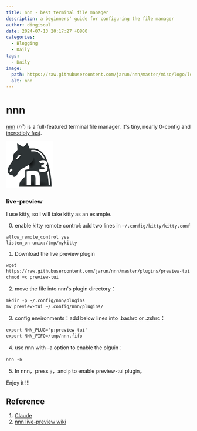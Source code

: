 ```yaml
---
title: nnn - best terminal file manager
description: a beginners' guide for configuring the file manager
author: dingisoul
date: 2024-07-13 20:17:27 +0800
categories:
  - Blogging
  - Daily
tags:
  - Daily
image:
  path: https://raw.githubusercontent.com/jarun/nnn/master/misc/logo/logo.svg
  alt: nnn
---
```


# nnn

[nnn](https://github.com/jarun/nnn/) (_n³_) is a full-featured terminal file manager. It's tiny, nearly 0-config and [incredibly fast](https://github.com/jarun/nnn/wiki/Performance).

![nnn](https://github.com/jarun/nnn/blob/master/misc/logo/logo-128x128.png)

### live-preview

I use kitty, so I will take kitty as an example.

0. enable kitty remote control: add two lines in `~/.config/kitty/kitty.conf`
```shell
allow_remote_control yes
listen_on unix:/tmp/mykitty
```
1. Download the live preview plugin 
```shell
wget https://raw.githubusercontent.com/jarun/nnn/master/plugins/preview-tui
chmod +x preview-tui
```

2. move the file into nnn's plugin directory：

```shell
mkdir -p ~/.config/nnn/plugins
mv preview-tui ~/.config/nnn/plugins/
```


3. config environments：add below lines into .bashrc or .zshrc：

```shell
export NNN_PLUG='p:preview-tui'
export NNN_FIFO=/tmp/nnn.fifo
```


4. use nnn with -a option to enable the plguin：

```shell
nnn -a
```

5. In nnn，press `;`，and `p` to enable preview-tui plugin。

Enjoy it !!!


## Reference

1. [Claude](https://claude.ai/)
2. [nnn live-preview wiki](https://github.com/jarun/nnn/wiki/Live-previews)
